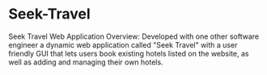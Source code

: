 # Seek-Travel
Seek Travel Web Application Overview: Developed with one other software engineer a dynamic web application called "Seek Travel" with a user friendly GUI that lets users book existing hotels listed on the website, as well as adding and managing their own hotels.
